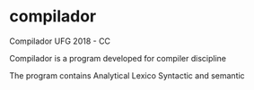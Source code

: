 # compilador
Compilador UFG 2018 - CC

Compilador is a program developed for compiler discipline

The program contains Analytical Lexico Syntactic and semantic 
